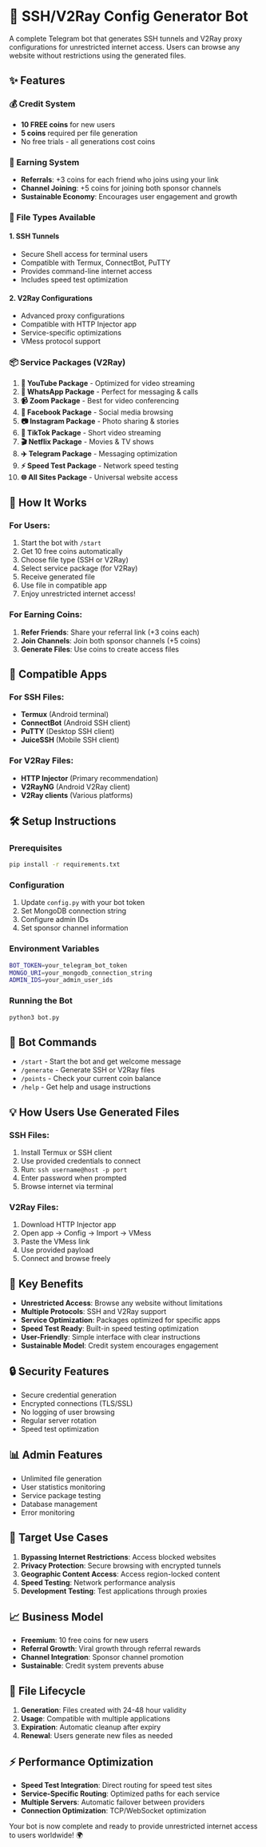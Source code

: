 # 🔐 SSH/V2Ray Config Generator Bot

A complete Telegram bot that generates SSH tunnels and V2Ray proxy configurations for unrestricted internet access. Users can browse any website without restrictions using the generated files.

## ✨ Features

### 💰 Credit System
- **10 FREE coins** for new users
- **5 coins** required per file generation
- No free trials - all generations cost coins

### 🎯 Earning System
- **Referrals**: +3 coins for each friend who joins using your link
- **Channel Joining**: +5 coins for joining both sponsor channels
- **Sustainable Economy**: Encourages user engagement and growth

### 🔧 File Types Available

#### 1. SSH Tunnels
- Secure Shell access for terminal users
- Compatible with Termux, ConnectBot, PuTTY
- Provides command-line internet access
- Includes speed test optimization

#### 2. V2Ray Configurations
- Advanced proxy configurations
- Compatible with HTTP Injector app
- Service-specific optimizations
- VMess protocol support

### 📦 Service Packages (V2Ray)

1. **🎥 YouTube Package** - Optimized for video streaming
2. **📱 WhatsApp Package** - Perfect for messaging & calls
3. **📹 Zoom Package** - Best for video conferencing
4. **📘 Facebook Package** - Social media browsing
5. **📷 Instagram Package** - Photo sharing & stories
6. **🎵 TikTok Package** - Short video streaming
7. **🎬 Netflix Package** - Movies & TV shows
8. **✈️ Telegram Package** - Messaging optimization
9. **⚡ Speed Test Package** - Network speed testing
10. **🌐 All Sites Package** - Universal website access

## 🚀 How It Works

### For Users:
1. Start the bot with `/start`
2. Get 10 free coins automatically
3. Choose file type (SSH or V2Ray)
4. Select service package (for V2Ray)
5. Receive generated file
6. Use file in compatible app
7. Enjoy unrestricted internet access!

### For Earning Coins:
1. **Refer Friends**: Share your referral link (+3 coins each)
2. **Join Channels**: Join both sponsor channels (+5 coins)
3. **Generate Files**: Use coins to create access files

## 📱 Compatible Apps

### For SSH Files:
- **Termux** (Android terminal)
- **ConnectBot** (Android SSH client)
- **PuTTY** (Desktop SSH client)
- **JuiceSSH** (Mobile SSH client)

### For V2Ray Files:
- **HTTP Injector** (Primary recommendation)
- **V2RayNG** (Android V2Ray client)
- **V2Ray clients** (Various platforms)

## 🛠️ Setup Instructions

### Prerequisites
```bash
pip install -r requirements.txt
```

### Configuration
1. Update `config.py` with your bot token
2. Set MongoDB connection string
3. Configure admin IDs
4. Set sponsor channel information

### Environment Variables
```bash
BOT_TOKEN=your_telegram_bot_token
MONGO_URI=your_mongodb_connection_string
ADMIN_IDS=your_admin_user_ids
```

### Running the Bot
```bash
python3 bot.py
```

## 🔧 Bot Commands

- `/start` - Start the bot and get welcome message
- `/generate` - Generate SSH or V2Ray files
- `/points` - Check your current coin balance
- `/help` - Get help and usage instructions

## 💡 How Users Use Generated Files

### SSH Files:
1. Install Termux or SSH client
2. Use provided credentials to connect
3. Run: `ssh username@host -p port`
4. Enter password when prompted
5. Browse internet via terminal

### V2Ray Files:
1. Download HTTP Injector app
2. Open app → Config → Import → VMess
3. Paste the VMess link
4. Use provided payload
5. Connect and browse freely

## 🌟 Key Benefits

- **Unrestricted Access**: Browse any website without limitations
- **Multiple Protocols**: SSH and V2Ray support
- **Service Optimization**: Packages optimized for specific apps
- **Speed Test Ready**: Built-in speed testing optimization
- **User-Friendly**: Simple interface with clear instructions
- **Sustainable Model**: Credit system encourages engagement

## 🔒 Security Features

- Secure credential generation
- Encrypted connections (TLS/SSL)
- No logging of user browsing
- Regular server rotation
- Speed test optimization

## 📊 Admin Features

- Unlimited file generation
- User statistics monitoring
- Service package testing
- Database management
- Error monitoring

## 🎯 Target Use Cases

1. **Bypassing Internet Restrictions**: Access blocked websites
2. **Privacy Protection**: Secure browsing with encrypted tunnels
3. **Geographic Content Access**: Access region-locked content
4. **Speed Testing**: Network performance analysis
5. **Development Testing**: Test applications through proxies

## 📈 Business Model

- **Freemium**: 10 free coins for new users
- **Referral Growth**: Viral growth through referral rewards
- **Channel Integration**: Sponsor channel promotion
- **Sustainable**: Credit system prevents abuse

## 🔄 File Lifecycle

1. **Generation**: Files created with 24-48 hour validity
2. **Usage**: Compatible with multiple applications
3. **Expiration**: Automatic cleanup after expiry
4. **Renewal**: Users generate new files as needed

## ⚡ Performance Optimization

- **Speed Test Integration**: Direct routing for speed test sites
- **Service-Specific Routing**: Optimized paths for each service
- **Multiple Servers**: Automatic failover between providers
- **Connection Optimization**: TCP/WebSocket optimization

Your bot is now complete and ready to provide unrestricted internet access to users worldwide! 🌍